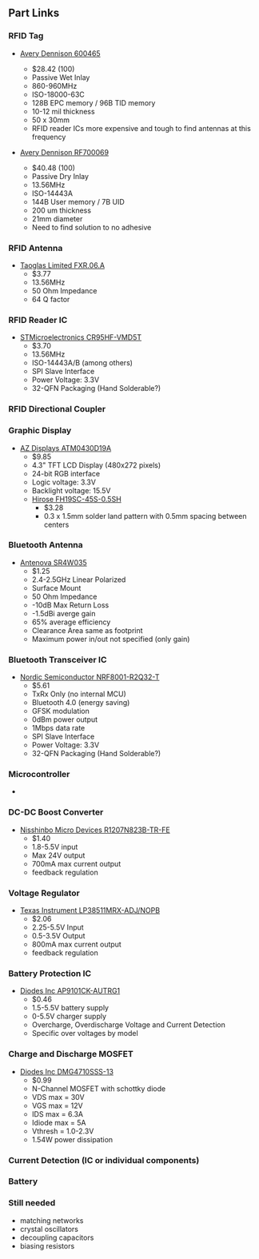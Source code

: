 ## Part Links
### RFID Tag
* [Avery Dennison 600465](https://www.digikey.com/en/products/detail/avery-dennison-rfid/RF600465/5056149)
	* $28.42 (100)
	* Passive Wet Inlay
	* 860-960MHz
	* ISO-18000-63C
	* 128B EPC memory / 96B TID memory
	* 10-12 mil thickness
	* 50 x 30mm
	* RFID reader ICs more expensive and tough to find antennas at this frequency

* [Avery Dennison RF700069](https://www.digikey.com/en/products/detail/avery-dennison-rfid/RF700069/5254225)
	* $40.48 (100)
	* Passive Dry Inlay
	* 13.56MHz
	* ISO-14443A
	* 144B User memory / 7B UID
	* 200 um thickness
	* 21mm diameter
	* Need to find solution to no adhesive

### RFID Antenna
* [Taoglas Limited FXR.06.A](https://www.digikey.com/en/products/detail/taoglas-limited/FXR-06-A/5120273)
	* $3.77
	* 13.56MHz
	* 50 Ohm Impedance
	* 64 Q factor
	
### RFID Reader IC
* [STMicroelectronics CR95HF-VMD5T](https://www.digikey.com/en/products/detail/stmicroelectronics/CR95HF-VMD5T/3182396)
	* $3.70
	* 13.56MHz
	* ISO-14443A/B (among others)
	* SPI Slave Interface
	* Power Voltage: 3.3V
	* 32-QFN Packaging (Hand Solderable?)

### RFID Directional Coupler

### Graphic Display
* [AZ Displays ATM0430D19A](https://www.digikey.com/en/products/detail/az-displays/ATM0430D19A/12699402)
	* $9.85
	* 4.3" TFT LCD Display (480x272 pixels)
	* 24-bit RGB interface
	* Logic voltage: 3.3V
	* Backlight voltage: 15.5V
	* [Hirose FH19SC-45S-0.5SH](https://www.digikey.com/en/products/detail/hirose-electric-co-ltd/FH12S-50S-0-5SH-55/1110357?utm_adgroup=General&utm_source=google&utm_medium=cpc&utm_campaign=Dynamic%20Search_EN_RLSA&utm_term=&utm_content=General&gclid=Cj0KCQiAu62QBhC7ARIsALXijXQ7tr1uuTc205dWF_0pn_hJc52CgNvXeKmclcSMHwg5ugDA6thUC88aAu6nEALw_wcB)
		* $3.28
		* 0.3 x 1.5mm solder land pattern with 0.5mm spacing between centers

### Bluetooth Antenna
* [Antenova SR4W035](https://www.digikey.com/en/products/detail/antenova/SR4W035/6819054)
	* $1.25
	* 2.4-2.5GHz Linear Polarized
	* Surface Mount
	* 50 Ohm Impedance
	* -10dB Max Return Loss
	* -1.5dBi averge gain
	* 65% average efficiency
	* Clearance Area same as footprint
	* Maximum power in/out not specified (only gain)

### Bluetooth Transceiver IC
* [Nordic Semiconductor NRF8001-R2Q32-T](https://www.digikey.com/en/products/detail/nordic-semiconductor-asa/NRF8001-R2Q32-T/4626390)
	* $5.61
	* TxRx Only (no internal MCU)
	* Bluetooth 4.0 (energy saving)
	* GFSK modulation
	* 0dBm power output
	* 1Mbps data rate
	* SPI Slave Interface
	* Power Voltage: 3.3V
	* 32-QFN Packaging (Hand Solderable?)

### Microcontroller
*

### DC-DC Boost Converter
* [Nisshinbo Micro Devices R1207N823B-TR-FE](https://www.digikey.com/en/products/detail/nisshinbo-micro-devices-inc/R1207N823B-TR-FE/10212494)
	* $1.40
	* 1.8-5.5V input
	* Max 24V output
	* 700mA max current output
	* feedback regulation

### Voltage Regulator
* [Texas Instrument LP38511MRX-ADJ/NOPB](https://www.digikey.com/en/products/detail/texas-instruments/LP38511MRX-ADJ-NOPB/2075502)
	* $2.06
	* 2.25-5.5V Input
	* 0.5-3.5V Output
	* 800mA max current output
	* feedback regulation

### Battery Protection IC
* [Diodes Inc AP9101CK-AUTRG1](https://www.digikey.com/en/products/detail/diodes-incorporated/AP9101CK-AUTRG1/10295062)
	* $0.46
	* 1.5-5.5V battery supply
	* 0-5.5V charger supply
	* Overcharge, Overdischarge Voltage and Current Detection
	* Specific over voltages by model

### Charge and Discharge MOSFET
* [Diodes Inc DMG4710SSS-13](https://www.digikey.com/en/products/detail/diodes-incorporated/DMG4710SSS-13/8031197)
	* $0.99
	* N-Channel MOSFET with schottky diode
	* VDS max = 30V
	* VGS max = 12V
	* IDS max = 6.3A
	* Idiode max = 5A
	* Vthresh = 1.0-2.3V
	* 1.54W power dissipation

### Current Detection (IC or individual components)

### Battery

### Still needed
* matching networks
* crystal oscillators
* decoupling capacitors
* biasing resistors


